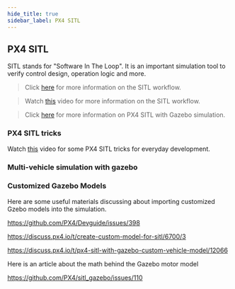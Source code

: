 ```yaml
---
hide_title: true
sidebar_label: PX4 SITL
---
```

## PX4 SITL
SITL stands for "Software In The Loop". It is an important simulation tool to verify control design, operation logic and more. 
 
>Click [here](https://dev.px4.io/master/en/simulation/#sitl-simulation-environment) for more information on the SITL workflow.

>Watch [this](https://www.youtube.com/watch?v=60SX8pwYLUc) video for more information on the SITL workflow.

>Click [here](https://dev.px4.io/master/en/simulation/gazebo.html) for more information on PX4 SITL with Gazebo simulation.

### PX4 SITL tricks

Watch [this](https://www.youtube.com/watch?v=1Bs98kOwuK4) video for some PX4 SITL tricks for everyday development.

### Multi-vehicle simulation with gazebo

### Customized Gazebo Models

Here are some useful materials discussing about importing customized Gzebo models into the simulation.

https://github.com/PX4/Devguide/issues/398

https://discuss.px4.io/t/create-custom-model-for-sitl/6700/3

https://discuss.px4.io/t/px4-sitl-with-gazebo-custom-vehicle-model/12066

Here is an article about the math behind the Gazebo motor model

https://github.com/PX4/sitl_gazebo/issues/110